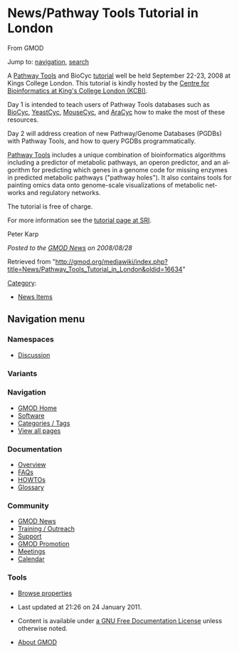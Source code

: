 <div id="mw-page-base" class="noprint">

</div>

<div id="mw-head-base" class="noprint">

</div>

<div id="content" class="mw-body" role="main">

<span id="top"></span>

<div id="mw-js-message" style="display:none;">

</div>



# <span dir="auto">News/Pathway Tools Tutorial in London</span>

<div id="bodyContent">

<div id="siteSub">

From GMOD

</div>

<div id="contentSub">

</div>

<div id="jump-to-nav" class="mw-jump">

Jump to: [navigation](#mw-navigation), [search](#p-search)

</div>

<div id="mw-content-text" class="mw-content-ltr" lang="en" dir="ltr">

A [Pathway Tools](../Pathway_Tools.1 "Pathway Tools") and BioCyc
<a href="http://brg.ai.sri.com/ptools/tutorial/2008-09-London.html"
class="external text" rel="nofollow">tutorial</a> well be held September
22-23, 2008 at Kings College London. This tutorial is kindly hosted by
the <a href="http://www.kcl.ac.uk/schools/pse/bioinform/"
class="external text" rel="nofollow">Centre for Bioinformatics at King's
College London (KCBI)</a>.

Day 1 is intended to teach users of Pathway Tools databases such as
<a href="http://biocyc.org/" class="external text"
rel="nofollow">BioCyc</a>,
<a href="http://pathway.yeastgenome.org/biocyc/" class="external text"
rel="nofollow">YeastCyc</a>,
<a href="http://mousecyc.jax.org/" class="external text"
rel="nofollow">MouseCyc</a>, and
<a href="http://www.arabidopsis.org/biocyc/index.jsp"
class="external text" rel="nofollow">AraCyc</a> how to make the most of
these resources.

Day 2 will address creation of new Pathway/Genome Databases (PGDBs) with
Pathway Tools, and how to query PGDBs programmatically.

[Pathway Tools](../Pathway_Tools.1 "Pathway Tools") includes a unique
combination of bioinformatics algorithms including a predictor of
metabolic pathways, an operon predictor, and an algorithm for predicting
which genes in a genome code for missing enzymes in predicted metabolic
pathways ("pathway holes"). It also contains tools for painting omics
data onto genome-scale visualizations of metabolic networks and
regulatory networks.

The tutorial is free of charge.

For more information see the
<a href="http://brg.ai.sri.com/ptools/tutorial/2008-09-London.html"
class="external text" rel="nofollow">tutorial page at SRI</a>.

Peter Karp

  

<div class="newsfooter">

*Posted to the [GMOD News](../GMOD_News "GMOD News") on 2008/08/28*

</div>

</div>

<div class="printfooter">

Retrieved from
"<http://gmod.org/mediawiki/index.php?title=News/Pathway_Tools_Tutorial_in_London&oldid=16634>"

</div>

<div id="catlinks" class="catlinks">

<div id="mw-normal-catlinks" class="mw-normal-catlinks">

[Category](../Special:Categories "Special:Categories"):

- [News Items](../Category:News_Items "Category:News Items")

</div>

</div>

<div class="visualClear">

</div>

</div>

</div>

<div id="mw-navigation">

## Navigation menu

<div id="mw-head">



<div id="left-navigation">

<div id="p-namespaces" class="vectorTabs" role="navigation"
aria-labelledby="p-namespaces-label">

### Namespaces


- <span id="ca-talk"><a
  href="http://gmod.org/mediawiki/index.php?title=Talk:News/Pathway_Tools_Tutorial_in_London&amp;action=edit&amp;redlink=1"
  accesskey="t"
  title="Discussion about the content page [t]">Discussion</a></span>

</div>

<div id="p-variants" class="vectorMenu emptyPortlet" role="navigation"
aria-labelledby="p-variants-label">

### 

### Variants[](#)

<div class="menu">

</div>

</div>

</div>





</div>

</div>

</div>

<div id="mw-panel">

<div id="p-logo" role="banner">

<a href="../Main_Page"
style="background-image: url(../../images/GMOD-cogs.png);"
title="Visit the main page"></a>

</div>

<div id="p-Navigation" class="portal" role="navigation"
aria-labelledby="p-Navigation-label">

### Navigation

<div class="body">

- <span id="n-GMOD-Home">[GMOD Home](../Main_Page)</span>
- <span id="n-Software">[Software](../GMOD_Components)</span>
- <span id="n-Categories-.2F-Tags">[Categories /
  Tags](../Categories)</span>
- <span id="n-View-all-pages">[View all
  pages](../Special:AllPages)</span>

</div>

</div>

<div id="p-Documentation" class="portal" role="navigation"
aria-labelledby="p-Documentation-label">

### Documentation

<div class="body">

- <span id="n-Overview">[Overview](../Overview)</span>
- <span id="n-FAQs">[FAQs](../Category:FAQ)</span>
- <span id="n-HOWTOs">[HOWTOs](../Category:HOWTO)</span>
- <span id="n-Glossary">[Glossary](../Glossary)</span>

</div>

</div>

<div id="p-Community" class="portal" role="navigation"
aria-labelledby="p-Community-label">

### Community

<div class="body">

- <span id="n-GMOD-News">[GMOD News](../GMOD_News)</span>
- <span id="n-Training-.2F-Outreach">[Training /
  Outreach](../Training_and_Outreach)</span>
- <span id="n-Support">[Support](../Support)</span>
- <span id="n-GMOD-Promotion">[GMOD Promotion](../GMOD_Promotion)</span>
- <span id="n-Meetings">[Meetings](../Meetings)</span>
- <span id="n-Calendar">[Calendar](../Calendar)</span>

</div>

</div>

<div id="p-tb" class="portal" role="navigation"
aria-labelledby="p-tb-label">

### Tools

<div class="body">


- <span id="t-smwbrowselink"><a href="../Special:Browse/News-2FPathway_Tools_Tutorial_in_London"
  rel="smw-browse">Browse properties</a></span>


</div>

</div>

</div>

</div>

<div id="footer" role="contentinfo">

- <span id="footer-info-lastmod">Last updated at 21:26 on 24 January
  2011.</span>
<!-- - <span id="footer-info-viewcount">4,831 page views.</span> -->
- <span id="footer-info-copyright">Content is available under
  <a href="http://www.gnu.org/licenses/fdl-1.3.html" class="external"
  rel="nofollow">a GNU Free Documentation License</a> unless otherwise
  noted.</span>

<!-- -->

- <span id="footer-places-about">[About
  GMOD](../GMOD:About "GMOD:About")</span>

<!-- -->






</div>

